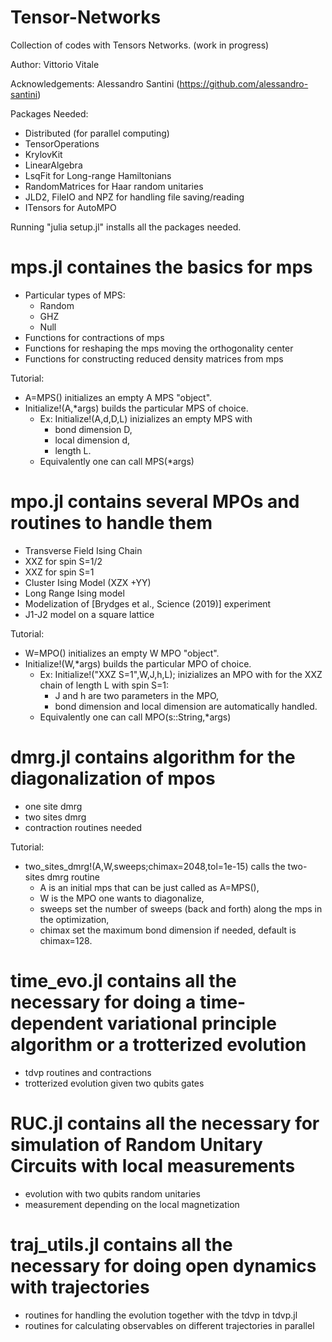 # Tensor-Networks
Collection of codes with Tensors Networks. (work in progress)

Author: Vittorio Vitale 

Acknowledgements: Alessandro Santini (https://github.com/alessandro-santini)

Packages Needed:
- Distributed (for parallel computing)
- TensorOperations
- KrylovKit
- LinearAlgebra
- LsqFit for Long-range Hamiltonians
- RandomMatrices for Haar random unitaries
- JLD2, FileIO and NPZ for handling file saving/reading 
- ITensors for AutoMPO

Running "julia setup.jl" installs all the packages needed.

# mps.jl containes the basics for mps
- Particular types of MPS:
  - Random
  - GHZ
  - Null
- Functions for contractions of mps
- Functions for reshaping the mps moving the orthogonality center
- Functions for constructing reduced density matrices from mps

Tutorial:
- A=MPS() initializes an empty A MPS "object".
- Initialize!(A,*args) builds the particular MPS of choice. 
  - Ex: Initialize!(A,d,D,L) inizializes an empty MPS with 
    - bond dimension D, 
    - local dimension d,
    - length L.
  - Equivalently one can call MPS(*args)

# mpo.jl contains several MPOs and routines to handle them
- Transverse Field Ising Chain
- XXZ for spin S=1/2
- XXZ for spin S=1
- Cluster Ising Model (XZX +YY)
- Long Range Ising model
- Modelization of [Brydges et al., Science (2019)] experiment 
- J1-J2 model on a square lattice

Tutorial:
- W=MPO() initializes an empty W MPO "object".
- Initialize!(W,*args) builds the particular MPO of choice. 
  - Ex: Initialize!("XXZ S=1",W,J,h,L); inizializes an MPO with for the XXZ chain of length L with spin S=1:
    - J and h are two parameters in the MPO,
    - bond dimension and local dimension are automatically handled.
  - Equivalently one can call MPO(s::String,*args)

# dmrg.jl contains algorithm for the diagonalization of mpos
- one site dmrg
- two sites dmrg
- contraction routines needed

Tutorial:
- two_sites_dmrg!(A,W,sweeps;chimax=2048,tol=1e-15) calls the two-sites dmrg routine
  - A is an initial mps that can be just called as A=MPS(),
  - W is the MPO one wants to diagonalize,
  - sweeps set the number of sweeps (back and forth) along the mps in the optimization,
  - chimax set the maximum bond dimension if needed, default is chimax=128.


# time_evo.jl contains all the necessary for doing a time-dependent variational principle algorithm or a trotterized evolution
- tdvp routines and contractions
- trotterized evolution given two qubits gates

# RUC.jl contains all the necessary for simulation of Random Unitary Circuits with local measurements
- evolution with two qubits random unitaries 
- measurement depending on the local magnetization

# traj_utils.jl contains all the necessary for doing open dynamics with trajectories
- routines for handling the evolution together with the tdvp in tdvp.jl
- routines for calculating observables on different trajectories in parallel


